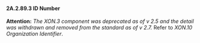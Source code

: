 #### 2A.2.89.3 ID Number 

**Attention:** _The XON.3 component was deprecated as of v 2.5 and the detail was withdrawn and removed from the standard as of v 2.7._ Refer to _XON.10 Organization Identifier_.
